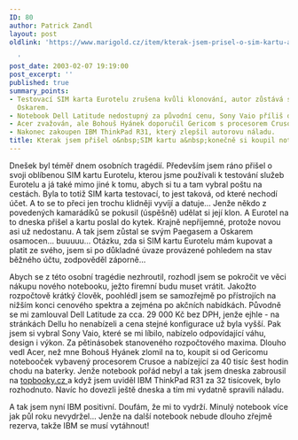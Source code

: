 ```yaml
---
ID: 80
author: Patrick Zandl
layout: post
oldlink: 'https://www.marigold.cz/item/kterak-jsem-prisel-o-sim-kartu-a-konecne-si-koupil-notebook

  '
post_date: 2003-02-07 19:19:00
post_excerpt: ''
published: true
summary_points:
- Testovací SIM karta Eurotelu zrušena kvůli klonování, autor zůstává s Paegasem a
  Oskarem.
- Notebook Dell Latitude nedostupný za původní cenu, Sony Vaio příliš drahé.
- Acer zvažován, ale Bohouš Hyánek doporučil Gericom s procesorem Crusoe.
- Nakonec zakoupen IBM ThinkPad R31, který zlepšil autorovu náladu.
title: Kterak jsem přišel o&nbsp;SIM kartu a&nbsp;konečně si koupil notebook
---
```


<p>
Dnešek byl téměř dnem osobních tragédií. Především jsem ráno přišel o svoji oblíbenou SIM kartu Eurotelu, kterou jsme používali k testování služeb Eurotelu a já také mimo jiné k tomu, abych si tu a tam vybral poštu na cestách. Byla to totiž SIM karta testovací, to jest taková, od které nechodí účet. A to se to přeci jen trochu klidněji vyvíjí a datuje... Jenže někdo z povedených kamarádíků se pokusil (úspěšně) udělat si její klon. A Eurotel na to dneska přišel a kartu poslal do kytek. Krajně nepříjemné, protože novou asi už nedostanu. A tak jsem zůstal se svým Paegasem a Oskarem osamocen... buuuuu... Otázku, zda si SIM kartu Eurotelu mám kupovat a platit ze svého, jsem si po důkladné úvaze provázené pohledem na stav běžného účtu, zodpověděl záporně...</p>

<p>
Abych se z této osobní tragédie nezhroutil, rozhodl jsem se pokročit ve věci nákupu nového notebooku, ježto firemní budu muset vrátit. Jakožto rozpočtově krátký člověk, poohlédl jsem se samozřejmě po přístrojích na nižším konci cenového spektra a zejména po akčních nabídkách. Původně se mi zamlouval Dell Latitude za cca. 29 000 Kč bez DPH, jenže ejhle - na stránkách Dellu ho nenabízeli a cena stejné konfigurace už byla vyšší. Pak jsem si vybral Sony Vaio, které se mi líbilo, nabízelo odpovídající váhu, design&#160;i výkon. Za pětinásobek stanoveného rozpočtového maxima. Dlouho vedl Acer, než mne Bohouš Hyánek zlomil na to, koupit si od Gericomu notebooček vybavený procesorem Crusoe a nabízející za 40 tisíc šest hodin chodu na baterky. Jenže notebook pořád nebyl a tak jsem dneska zabrousil na <A href="http://www.topbooky.cz/">topbooky.cz </A>a když jsem uviděl IBM ThinkPad R31 za 32 tisícovek, bylo rozhodnuto. Navíc ho dovezli ještě dneska a tím mi vydatně spravili náladu. </p>

<p>
A tak jsem nyní IBM positivní. Doufám, že mi to vydrží. Minulý notebook více jak půl roku nevydržel... Jenže na další notebook nebude dlouho zřejmě rezerva, takže IBM se musí vytáhnout!</p>